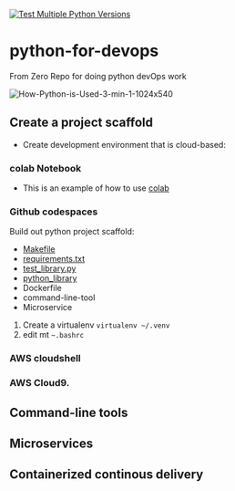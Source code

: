 [![Test Multiple Python Versions](https://github.com/127-0-0-vvk/python-for-devops/actions/workflows/main.yml/badge.svg?branch=main)](https://github.com/127-0-0-vvk/python-for-devops/actions/workflows/main.yml)

# python-for-devops
From Zero Repo for doing python devOps work


![How-Python-is-Used-3-min-1-1024x540](https://user-images.githubusercontent.com/41470324/202312569-d1ab830a-e708-4b26-b44f-767d1bd0cf52.jpg)

## Create a  project scaffold 

* Create development environment that is cloud-based: 

### colab Notebook 
* This is an example of how to use [colab](https://github.com/127-0-0-vvk/python-for-devops/blob/main/getting_started_python.ipynb)

### Github codespaces

Build out python project scaffold:

* [Makefile](https://github.com/127-0-0-vvk/python-for-devops/blob/main/Makefile)
* [requirements.txt](https://github.com/127-0-0-vvk/python-for-devops/blob/main/requirements.txt)
* [test_library.py](https://github.com/127-0-0-vvk/python-for-devops/blob/main/test_devopslib.py)
* [python_library](https://github.com/127-0-0-vvk/python-for-devops/tree/main/devopslib)
* Dockerfile
* command-line-tool
* Microservice

1. Create a virtualenv `virtualenv ~/.venv`
2. edit mt `~.bashrc`


### AWS cloudshell 
### AWS Cloud9. 

## Command-line tools

## Microservices

## Containerized continous delivery
